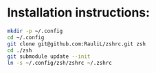 Installation instructions:
==========================

```bash
mkdir -p ~/.config
cd ~/.config
git clone git@github.com:RauliL/zshrc.git zsh
cd ./zsh
git submodule update --init
ln -s ~/.config/zsh/zshrc ~/.zshrc
```

